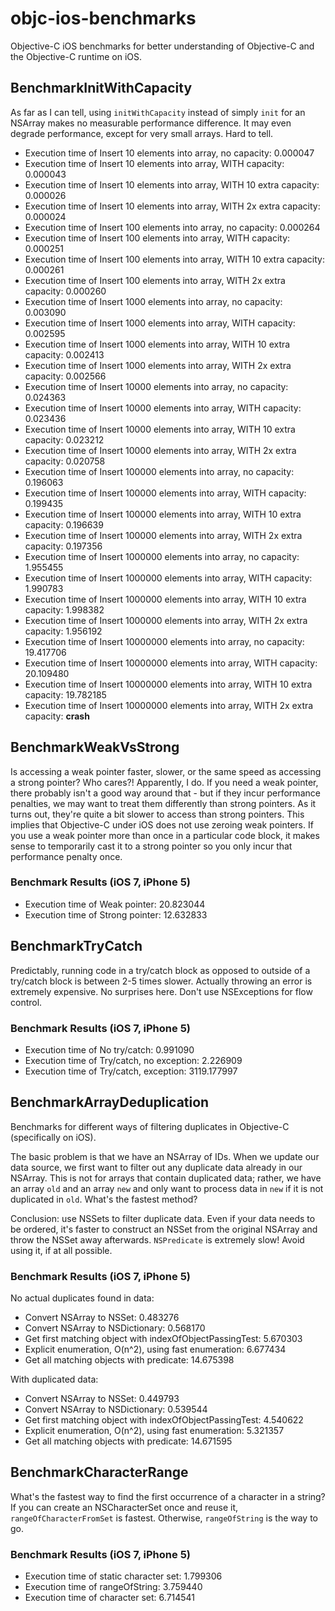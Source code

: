 # objc-ios-benchmarks

Objective-C iOS benchmarks for better understanding of Objective-C and the Objective-C runtime on iOS.

## BenchmarkInitWithCapacity
As far as I can tell, using `initWithCapacity` instead of simply `init` for an NSArray makes no measurable
performance difference. It may even degrade performance, except for very small arrays. Hard to tell.

* Execution time of Insert 10 elements into array, no capacity: 0.000047
* Execution time of Insert 10 elements into array, WITH capacity: 0.000043
* Execution time of Insert 10 elements into array, WITH 10 extra capacity: 0.000026
* Execution time of Insert 10 elements into array, WITH 2x extra capacity: 0.000024
* Execution time of Insert 100 elements into array, no capacity: 0.000264
* Execution time of Insert 100 elements into array, WITH capacity: 0.000251
* Execution time of Insert 100 elements into array, WITH 10 extra capacity: 0.000261
* Execution time of Insert 100 elements into array, WITH 2x extra capacity: 0.000260
* Execution time of Insert 1000 elements into array, no capacity: 0.003090
* Execution time of Insert 1000 elements into array, WITH capacity: 0.002595
* Execution time of Insert 1000 elements into array, WITH 10 extra capacity: 0.002413
* Execution time of Insert 1000 elements into array, WITH 2x extra capacity: 0.002566
* Execution time of Insert 10000 elements into array, no capacity: 0.024363
* Execution time of Insert 10000 elements into array, WITH capacity: 0.023436
* Execution time of Insert 10000 elements into array, WITH 10 extra capacity: 0.023212
* Execution time of Insert 10000 elements into array, WITH 2x extra capacity: 0.020758
* Execution time of Insert 100000 elements into array, no capacity: 0.196063
* Execution time of Insert 100000 elements into array, WITH capacity: 0.199435
* Execution time of Insert 100000 elements into array, WITH 10 extra capacity: 0.196639
* Execution time of Insert 100000 elements into array, WITH 2x extra capacity: 0.197356
* Execution time of Insert 1000000 elements into array, no capacity: 1.955455
* Execution time of Insert 1000000 elements into array, WITH capacity: 1.990783
* Execution time of Insert 1000000 elements into array, WITH 10 extra capacity: 1.998382
* Execution time of Insert 1000000 elements into array, WITH 2x extra capacity: 1.956192
* Execution time of Insert 10000000 elements into array, no capacity: 19.417706
* Execution time of Insert 10000000 elements into array, WITH capacity: 20.109480
* Execution time of Insert 10000000 elements into array, WITH 10 extra capacity: 19.782185
* Execution time of Insert 10000000 elements into array, WITH 2x extra capacity: **crash**

## BenchmarkWeakVsStrong

Is accessing a weak pointer faster, slower, or the same speed as accessing a strong pointer? Who cares?!
Apparently, I do. If you need a weak pointer, there probably isn't a good way around that - but if they incur
performance penalties, we may want to treat them differently than strong pointers. As it turns out, they're 
quite a bit slower to access than strong pointers. This implies that Objective-C under iOS does not use
zeroing weak pointers. If you use a weak pointer more than once in a particular code block, it makes sense
to temporarily cast it to a strong pointer so you only incur that performance penalty once.

### Benchmark Results (iOS 7, iPhone 5)
* Execution time of Weak pointer: 20.823044
* Execution time of Strong pointer: 12.632833

## BenchmarkTryCatch

Predictably, running code in a try/catch block as opposed to outside of a try/catch block is between 2-5 times slower.
 Actually throwing an error is extremely expensive. No surprises here. Don't use NSExceptions for flow control.

### Benchmark Results (iOS 7, iPhone 5)
* Execution time of No try/catch: 0.991090
* Execution time of Try/catch, no exception: 2.226909
* Execution time of Try/catch, exception: 3119.177997

## BenchmarkArrayDeduplication

Benchmarks for different ways of filtering duplicates in Objective-C (specifically on iOS).

The basic problem is that we have an NSArray of IDs. When we update our data source, we first want to
filter out any duplicate data already in our NSArray. This is not for
 arrays that contain duplicated data; rather, we have an array `old` and an array `new` and only want to process
 data in `new` if it is not duplicated in `old`. What's the fastest method?

Conclusion: use NSSets to filter duplicate data. Even if your data needs to be ordered, it's faster
 to construct an NSSet from the original NSArray and throw the NSSet away afterwards. `NSPredicate` is
 extremely slow! Avoid using it, if at all possible.

### Benchmark Results (iOS 7, iPhone 5)
No actual duplicates found in data:
* Convert NSArray to NSSet: 0.483276
* Convert NSArray to NSDictionary: 0.568170
* Get first matching object with indexOfObjectPassingTest: 5.670303
* Explicit enumeration, O(n^2), using fast enumeration: 6.677434
* Get all matching objects with predicate: 14.675398

With duplicated data:
* Convert NSArray to NSSet: 0.449793
* Convert NSArray to NSDictionary: 0.539544
* Get first matching object with indexOfObjectPassingTest: 4.540622
* Explicit enumeration, O(n^2), using fast enumeration: 5.321357
* Get all matching objects with predicate: 14.671595

## BenchmarkCharacterRange
What's the fastest way to find the first occurrence of a character in a string? If you can create an NSCharacterSet once and reuse it, `rangeOfCharacterFromSet` is
fastest. Otherwise, `rangeOfString` is the way to go.

### Benchmark Results (iOS 7, iPhone 5)
* Execution time of static character set: 1.799306
* Execution time of rangeOfString: 3.759440
* Execution time of character set: 6.714541
